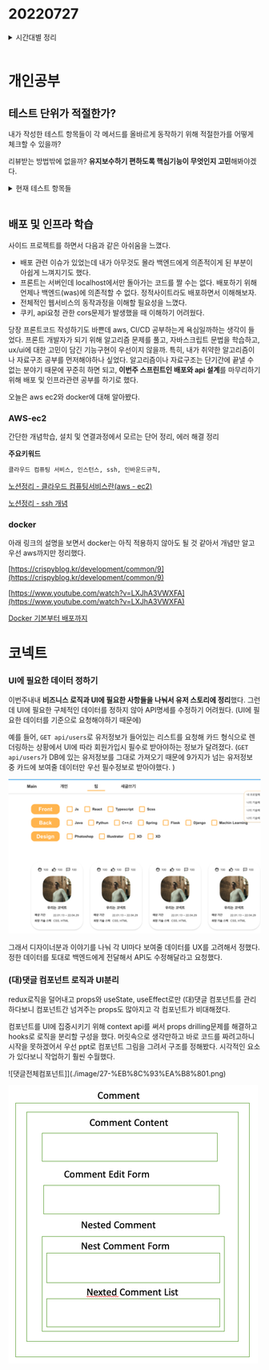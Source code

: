 # 20220727

<details>
<summary>시간대별 정리</summary>

### 아침

회고작성

### 오전

연결리스트 search insert

단위테스트 항목들

### 오후

클라우드 컴퓨팅 서비스란 (aws-ec2)

ssh란

s3학습

인프라공부하는 이유 생각

### 저녁

UI에 필요한 구체적인 데이터 정하기

댓글컴포넌트설계

</details>
<br>

# 개인공부

## 테스트 단위가 적절한가?

내가 작성한 테스트 항목들이 각 메서드를 올바르게 동작하기 위해 적절한가를 어떻게 체크할 수 있을까?

리뷰받는 방법밖에 없을까? **유지보수하기 편하도록 핵심기능이 무엇인지 고민**해봐야겠다.

<details>
<summary>현재 테스트 항목들</summary>

```markdown
add()
size === 0일 때 add()
✓ 연결리스트 인스턴스의 add메서드 존재하니 (1 ms)
✓ add 실행 이후 연결리스트의 인스턴스의 길이가 1인가
✓ add 실행 이후 연결리스트의 head의 속성이 올바르게 있는지 (1 ms)
size !== 0일 때 add()
✓ 연결리스트 인스턴스의 add메서드 존재
✓ add 실행 이후 연결리스트의 인스턴스의 길이가 추가한 길이와 같은가 (1 ms)
✓ add 실행 이후 연결리스트의 head의 마지막에 push한 노드인지
✓ add 실행 이후 연결리스트의 마지막 노드가 새롭게 추가된 노드와 같은가
unshift()
size === 0일 때 unshift()
✓ 연결리스트 인스턴스의 unshift메서드 존재하니 (1 ms)
✓ unshift 실행 이후 연결리스트의 인스턴스의 길이가 1인가
✓ unshift 실행 이후 연결리스트의 head의 속성이 올바르게 있는지 (1 ms)
size !== 0일 때 unshift()
✓ 연결리스트 인스턴스의 unshift메서드 존재
✓ 실행 이후 연결리스트의 인스턴스의 길이가 추가한 길이와 같은가
✓ 연결리스트의 head의 처음에 unshift메서드인지
✓ 연결리스트의 마지막 노드가 처음 unshift된 노드와 같은가
search()
✓ 연결리스트에 search(index)가 존재하나
✓ index > size => null
✓ index <= size => 찾은 노드 (1 ms)
insert()
✓ 연결리스트에 insert메서드(data, index)가 존재하나
✓ index === 0 일 때 insert() 실행
✓ index === size 일 때 insert() 실행
✓ index > size 일 때 insert() 실행
✓ 0 < index < size 일 때, insert() 실행
```

</details>
<br>

## 배포 및 인프라 학습

사이드 프로젝트를 하면서 다음과 같은 아쉬움을 느꼈다.

- 배포 관련 이슈가 있었는데 내가 아무것도 몰라 백엔드에게 의존적이게 된 부분이 아쉽게 느껴지기도 했다.
- 프론트는 서버인데 localhost에서만 돌아가는 코드를 짤 수는 없다. 배포하기 위해 언제나 백엔드(was)에 의존적할 수 없다. 정적사이트라도 배포하면서 이해해보자.
- 전체적인 웹서비스의 동작과정을 이해할 필요성을 느꼈다.
- 쿠키, api요청 관한 cors문제가 발생했을 때 이해하기 어려웠다.

당장 프론트코드 작성하기도 바쁜데 aws, CI/CD 공부하는게 욕심일까하는 생각이 들었다. 프론트 개발자가 되기 위해 알고리즘 문제를 풀고, 자바스크립트 문법을 학습하고, ux/ui에 대한 고민이 담긴 기능구현이 우선이지 않을까. 특히, 내가 취약한 알고리즘이나 자료구조 공부를 먼저해야하나 싶었다. 알고리즘이나 자료구조는 단기간에 끝낼 수 없는 분야기 때문에 꾸준히 하면 되고, **이번주 스프린트인 배포와 api 설계**를 마무리하기 위해 배포 및 인프라관련 공부를 하기로 했다.

오늘은 aws ec2와 docker에 대해 알아봤다.

### AWS-ec2

간단한 개념학습, 설치 및 연결과정에서 모르는 단어 정리, 에러 해결 정리

**주요키워드**

```bash
클라우드 컴퓨팅 서비스, 인스턴스, ssh, 인바운드규칙,
```

[노션정리 - 클라우드 컴퓨팅서비스란(aws - ec2)](https://www.notion.so/d652ab2953294f82bcd66cc9c7a63645)

[노션정리 - ssh 개념](https://www.notion.so/97a43386cc2b483b84ad0aa372f17c25)

### docker

아래 링크의 설명을 보면서 docker는 아직 적용하지 않아도 될 것 같아서 개념만 알고 우선 aws까지만 정리했다.

[https://crispyblog.kr/development/common/9](https://crispyblog.kr/development/common/9)

[https://www.youtube.com/watch?v=LXJhA3VWXFA](https://www.youtube.com/watch?v=LXJhA3VWXFA)

[Docker 기본부터 배포까지](https://blog.appleseed.dev/post/docker-from-basics-to-production/)

# 코넥트

### UI에 필요한 데이터 정하기

이번주내내 **비즈니스 로직과 UI에 필요한 사항들을 나눠서 유저 스토리에 정리**했다. 그런데 UI에 필요한 구체적인 데이터를 정하지 않아 API명세를 수정하기 어려웠다. (UI에 필요한 데이터를 기준으로 요청해야하기 때문에)

예를 들어, `GET api/users`로 유저정보가 들어있는 리스트를 요청해 카드 형식으로 렌더링하는 상황에서 UI에 따라 회원가입시 필수로 받아야하는 정보가 달려졌다. (`GET api/users`가 DB에 있는 유저정보를 그대로 가져오기 때문에 9가지가 넘는 유저정보 중 카드에 보여줄 데이터만 우선 필수정보로 받아야했다. )

![보드.png](./image/27-%EB%B3%B4%EB%93%9C.png)

그래서 디자이너분과 이야기를 나눠 각 UI마다 보여줄 데이터를 UX를 고려해서 정했다. 정한 데이터를 토대로 백엔드에게 전달해서 API도 수정해달라고 요청했다.

### (대)댓글 컴포넌트 로직과 UI분리

redux로직을 덜어내고 props와 useState, useEffect로만 (대)댓글 컴포넌트를 관리하다보니 컴포넌트간 넘겨주는 props도 많아지고 각 컴포넌트가 비대해졌다.

컴포넌트를 UI에 집중시키기 위해 context api를 써서 props drilling문제를 해결하고 hooks로 로직을 분리할 구성을 했다. 머릿속으로 생각만하고 바로 코드를 짜려고하니 시작을 못하겠어서 우선 ppt로 컴포넌트 그림을 그려서 구조를 정해봤다. 시각적인 요소가 있다보니 작업하기 훨씬 수월했다.

![댓글전체컴포넌트]](./image/27-%EB%8C%93%EA%B8%801.png)

![댓글및대댓글컴포넌트](./image/27-%EB%8C%93%EA%B8%802.png)

